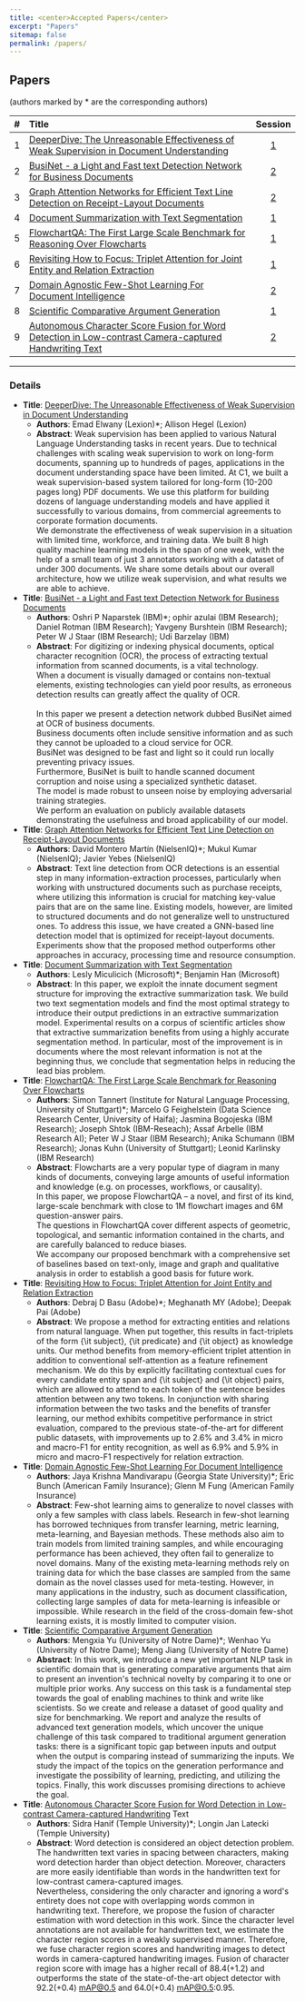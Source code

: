 ```yaml
---
title: <center>Accepted Papers</center>
excerpt: "Papers"
sitemap: false
permalink: /papers/
---
```


## Papers
(authors marked by * are the corresponding authors)

| # | Title | Session | 
|:- |:- |:-: |
| 1 | [DeeperDive: The Unreasonable Effectiveness of Weak Supervision in Document Understanding](#paper_5) | [1](https://document-intelligence.github.io/DI-2022/program/#session_1) |
| 2 | [BusiNet - a Light and Fast text Detection Network for Business Documents](#paper_6) | [2](https://document-intelligence.github.io/DI-2022/program/#session_2) |
| 3 | [Graph Attention Networks for Efficient Text Line Detection on Receipt-Layout Documents](#paper_7) | [2](https://document-intelligence.github.io/DI-2022/program/#session_2) |
| 4 | [Document Summarization with Text Segmentation](#paper_8) | [1](https://document-intelligence.github.io/DI-2022/program/#session_1) |
| 5 | [FlowchartQA: The First Large Scale Benchmark for Reasoning Over Flowcharts](#paper_11) | [1](https://document-intelligence.github.io/DI-2022/program/#session_1) |
| 6 | [Revisiting How to Focus: Triplet Attention for Joint Entity and Relation Extraction](#paper_12) | [1](https://document-intelligence.github.io/DI-2022/program/#session_1) |
| 7 | [Domain Agnostic Few-Shot Learning For Document Intelligence](#paper_13) | [2](https://document-intelligence.github.io/DI-2022/program/#session_2) |
| 8 | [Scientific Comparative Argument Generation](#paper_15) | [1](https://document-intelligence.github.io/DI-2022/program/#session_1) |
| 9 | [Autonomous Character Score Fusion for Word Detection in Low-contrast Camera-captured Handwriting Text](#paper_17) | [2](https://document-intelligence.github.io/DI-2022/program/#session_2) |

------

### Details

* **Title**: <a name="paper_5"/>[DeeperDive: The Unreasonable Effectiveness of Weak Supervision in Document Understanding](https://document-intelligence.github.io/DI-2022/files/di-2022_final_5.pdf)
  * **Authors**: Emad Elwany (Lexion)*; Allison Hegel (Lexion)
  * **Abstract**: Weak supervision has been applied to various Natural Language Understanding tasks in recent years. Due to technical challenges with scaling weak supervision to work on long-form documents, spanning up to hundreds of pages, applications in the document understanding space have been limited. At C1, we built a weak supervision-based system tailored for long-form (10-200 pages long) PDF documents. We use this platform for building dozens of language understanding models and have applied it successfully to various domains, from commercial agreements to corporate formation documents.<br/>We demonstrate the effectiveness of weak supervision in a situation with limited time, workforce, and training data. We built 8 high quality machine learning models in the span of one week, with the help of a small team of just 3 annotators working with a dataset of under 300 documents. We share some details about our overall architecture, how we utilize weak supervision, and what results we are able to achieve.
* **Title**: <a name="paper_6"/>[BusiNet - a Light and Fast text Detection Network for Business Documents](https://document-intelligence.github.io/DI-2022/files/di-2022_final_6.pdf)
  * **Authors**: Oshri P Naparstek (IBM)*; ophir azulai (IBM Research); Daniel Rotman (IBM Research); Yavgeny Burshtein (IBM Research); Peter W J Staar (IBM Research); Udi Barzelay (IBM)
  * **Abstract**: For digitizing or indexing physical documents, optical character recognition (OCR), the process of extracting textual information from scanned documents, is a vital technology.<br/>When a document is visually damaged or contains non-textual elements, existing technologies can yield poor results, as erroneous detection results can greatly affect the quality of OCR.<br/><br/>In this paper we present a detection network dubbed BusiNet aimed at OCR of business documents.<br/>Business documents often include sensitive information and as such they cannot be uploaded to a cloud service for OCR.<br/>BusiNet was designed to be fast and light so it could run locally preventing privacy issues.<br/>Furthermore, BusiNet is built to handle scanned document corruption and noise using a specialized synthetic dataset.<br/>The model is made robust to unseen noise by employing adversarial training strategies.<br/>We perform an evaluation on publicly available datasets demonstrating the usefulness and broad applicability of our model.
* **Title**: <a name="paper_7"/>[Graph Attention Networks for Efficient Text Line Detection on Receipt-Layout Documents](https://document-intelligence.github.io/DI-2022/files/di-2022_final_7.pdf)
  * **Authors**: David Montero Martín (NielsenIQ)*; Mukul Kumar (NielsenIQ); Javier Yebes (NielsenIQ)
  * **Abstract**: Text line detection from OCR detections is an essential step in many information-extraction processes, particularly when working with unstructured documents such as purchase receipts, where utilizing this information is crucial for matching key-value pairs that are on the same line. Existing models, however, are limited to structured documents and do not generalize well to unstructured ones. To address this issue, we have created a GNN-based line detection model that is optimized for receipt-layout documents. Experiments show that the proposed method outperforms other approaches in accuracy, processing time and resource consumption.
* **Title**: <a name="paper_8"/>[Document Summarization with Text Segmentation](https://document-intelligence.github.io/DI-2022/files/di-2022_final_8.pdf)
  * **Authors**: Lesly Miculicich (Microsoft)*; Benjamin Han (Microsoft)
  * **Abstract**: In this paper, we exploit the innate document segment structure for improving the extractive summarization task. We build two text segmentation models and find the most optimal strategy to introduce their output predictions in an extractive summarization model. Experimental results on a corpus of scientific articles show that extractive summarization benefits from using a highly accurate segmentation method. In particular, most of the improvement is in documents where the most relevant information is not at the beginning thus, we conclude that segmentation helps in reducing the lead bias problem.
* **Title**: <a name="paper_11"/>[FlowchartQA: The First Large Scale Benchmark for Reasoning Over Flowcharts](https://document-intelligence.github.io/DI-2022/files/di-2022_final_11.pdf)
  * **Authors**: Simon Tannert (Institute for Natural Language Processing, University of Stuttgart)*; Marcelo G Feighelstein (Data Science Research Center, University of Haifa); Jasmina Bogojeska (IBM Research); Joseph Shtok (IBM-Reseach); Assaf Arbelle (IBM Research AI); Peter W J Staar (IBM Research); Anika Schumann (IBM Research); Jonas Kuhn (University of Stuttgart); Leonid Karlinsky (IBM Research)
  * **Abstract**: Flowcharts are a very popular type of diagram in many kinds of documents, conveying large amounts of useful information and knowledge (e.g. on processes, workflows, or causality).<br/>In this paper, we propose FlowchartQA – a novel, and first of its kind, large-scale benchmark with close to 1M flowchart images and 6M question-answer pairs.<br/>The questions in FlowchartQA cover different aspects of geometric, topological, and semantic information contained in the charts, and are carefully balanced to reduce biases.<br/>We accompany our proposed benchmark with a comprehensive set of baselines based on text-only, image and graph and qualitative analysis in order to establish a good basis for future work.
* **Title**: <a name="paper_12"/>[Revisiting How to Focus: Triplet Attention for Joint Entity and Relation Extraction](https://document-intelligence.github.io/DI-2022/files/di-2022_final_12.pdf)
  * **Authors**: Debraj D Basu (Adobe)*; Meghanath MY (Adobe); Deepak Pai (Adobe)
  * **Abstract**: We propose a method for extracting entities and relations from natural language. When put together, this results in fact-triplets of the form {\it subject}, {\it predicate} and {\it object} as knowledge units. Our method benefits from memory-efficient triplet attention in addition to conventional self-attention as a feature refinement mechanism. We do this by explicitly facilitating contextual cues for every candidate entity span and {\it subject} and {\it object} pairs, which are allowed to attend to each token of the sentence besides attention between any two tokens. In conjunction with sharing information between the two tasks and the benefits of transfer learning, our method exhibits competitive performance in strict evaluation, compared to the previous state-of-the-art for different public datasets, with improvements up to 2.6\% and 3.4\% in micro and macro-F1 for entity recognition, as well as 6.9\% and 5.9\% in micro and macro-F1 respectively for relation extraction.
* **Title**: <a name="paper_13"/>[Domain Agnostic Few-Shot Learning For Document Intelligence](https://document-intelligence.github.io/DI-2022/files/di-2022_final_13.pdf)
  * **Authors**: Jaya Krishna Mandivarapu (Georgia State University)*; Eric Bunch (American Family Insurance); Glenn M Fung (American Family Insurance)
  * **Abstract**: Few-shot learning aims to generalize to novel classes with only a few samples with class labels. Research in few-shot learning has borrowed techniques from transfer learning, metric learning, meta-learning, and Bayesian methods. These methods also aim to train models from limited training samples, and while encouraging performance has been achieved, they often fail to generalize to novel domains. Many of the existing meta-learning methods rely on training data for which the base classes are sampled from the same domain as the novel classes used for meta-testing. However, in many applications in the industry, such as document classification, collecting large samples of data for meta-learning is infeasible or<br/>impossible. While research in the field of the cross-domain few-shot learning exists, it is mostly limited to computer vision.
* **Title**: <a name="paper_15"/>[Scientific Comparative Argument Generation](https://document-intelligence.github.io/DI-2022/files/di-2022_final_15.pdf)
  * **Authors**: Mengxia Yu (University of Notre Dame)*; Wenhao Yu (University of Notre Dame); Meng Jiang (University of Notre Dame)
  * **Abstract**: In this work, we introduce a new yet important NLP task in scientific domain that is generating comparative arguments that aim to present an invention's technical novelty by comparing it to one or multiple prior works. Any success on this task is a fundamental step towards the goal of enabling machines to think and write like scientists. So we create and release a dataset of good quality and size for benchmarking. We report and analyze the results of advanced text generation models, which uncover the unique challenge of this task compared to traditional argument generation tasks: there is a significant topic gap between inputs and output when the output is comparing instead of summarizing the inputs. We study the impact of the topics on the generation performance and investigate the possibility of learning, predicting, and utilizing the topics. Finally, this work discusses promising directions to achieve the goal.<br/>
* **Title**: <a name="paper_17"/>[Autonomous Character Score Fusion for Word Detection in Low-contrast Camera-captured Handwriting](https://document-intelligence.github.io/DI-2022/files/di-2022_final_17.pdf) Text
  * **Authors**: Sidra Hanif (Temple University)*; Longin Jan Latecki (Temple University)
  * **Abstract**: Word detection is considered an object detection problem. The handwritten text varies in spacing between characters, making word detection harder than object detection. Moreover, characters are more easily identifiable than words in the handwritten text for low-contrast camera-captured images.<br/>Nevertheless, considering the only character and ignoring a word's entirety does not cope with overlapping words common in handwriting text. Therefore, we propose the fusion of character estimation with word detection in this work. Since the character level annotations are not available for handwritten text, we estimate the character region scores in a weakly supervised manner. Therefore, we fuse character region scores and handwriting images to detect words in camera-captured handwriting images. Fusion of character region score with image has a higher recall of 88.4(+1.2) and outperforms the state of the state-of-the-art object detector with 92.2(+0.4) mAP@0.5 and 64.0(+0.4) mAP@0.5:0.95.
